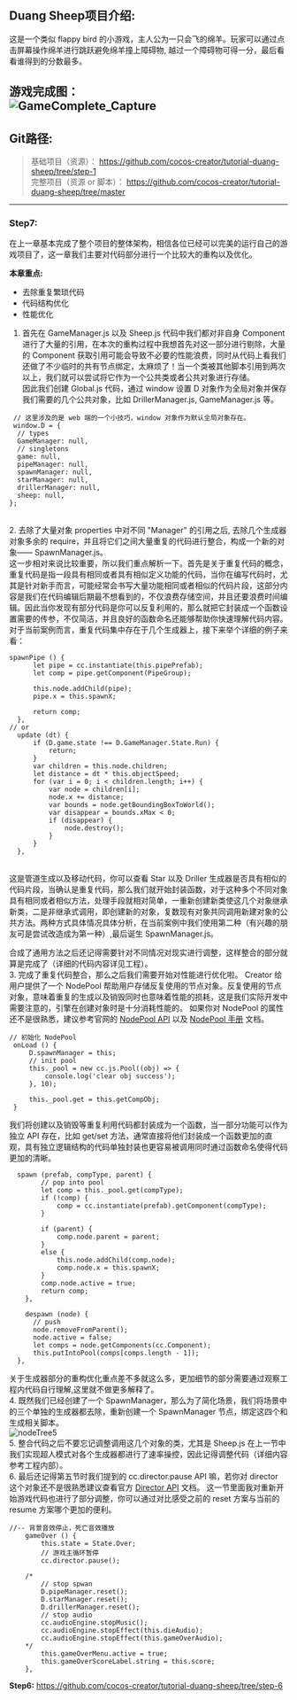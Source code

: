 ## Duang Sheep项目介绍:

这是一个类似 flappy bird 的小游戏，主人公为一只会飞的绵羊。玩家可以通过点击屏幕操作绵羊进行跳跃避免绵羊撞上障碍物,
越过一个障碍物可得一分，最后看看谁得到的分数最多。<br>

__游戏完成图：__<br>
![GameComplete_Capture](./res/complete.png)
---
## Git路径:

  >基础项目（资源）： https://github.com/cocos-creator/tutorial-duang-sheep/tree/step-1<br>
  >完整项目（资源 or 脚本）： https://github.com/cocos-creator/tutorial-duang-sheep/tree/master<br>
  
----
### Step7: 
在上一章基本完成了整个项目的整体架构，相信各位已经可以完美的运行自己的游戏项目了，这一章我们主要对代码部分进行一个比较大的重构以及优化。

__本章重点:__ <br>
- 去除重复繁琐代码
- 代码结构优化
- 性能优化 <br> 
1. 首先在 GameManager.js 以及 Sheep.js 代码中我们都对非自身 Component 进行了大量的引用，在本次的重构过程中我想首先对这一部分进行剔除，大量的 Component 获取引用可能会导致不必要的性能浪费，同时从代码上看我们还做了不少临时的共有节点绑定，太麻烦了！当一个类被其他脚本引用到两次以上，我们就可以尝试将它作为一个公共类或者公共对象进行存储。<br>
   因此我们创建 Global.js 代码，通过 window 设置 D 对象作为全局对象并保存我们需要的几个公共对象，比如 DrillerManager.js, GameManager.js 等。<br>

  ```
   // 这里涉及的是 web 端的一个小技巧，window 对象作为默认全局对象存在。
   window.D = {
    // types
    GameManager: null,
    // singletons
    game: null,
    pipeManager: null,
    spawnManager: null,
    starManager: null,
    drillerManager: null,
    sheep: null,
  };
  ```
  <br>
2. 去除了大量对象 properties 中对不同 "Manager" 的引用之后, 去除几个生成器对象多余的 require，并且将它们之间大量重复的代码进行整合，构成一个新的对象—— SpawnManager.js。<br>
  这一步相对来说比较重要，所以我们重点解析一下。首先是关于重复代码的概念，重复代码是指一段具有相同或者具有相似定义功能的代码，当你在编写代码时，尤其是针对新手而言，可能经常会书写大量功能相同或者相似的代码片段，这部分内容是我们在代码编辑后期最不想看到的，不仅浪费存储空间，并且还要浪费时间编辑。因此当你发现有部分代码是你可以反复利用的，那么就把它封装成一个函数设置需要的传参，不仅简洁，并且良好的函数命名还能够帮助你快速理解代码内容。<br>
  对于当前案例而言，重复代码集中存在于几个生成器上，接下来举个详细的例子来看：<br>

  ```
  spawnPipe () {
        let pipe = cc.instantiate(this.pipePrefab);
        let comp = pipe.getComponent(PipeGroup);

        this.node.addChild(pipe);
        pipe.x = this.spawnX;

        return comp;
    },
  // or 
    update (dt) {
        if (D.game.state !== D.GameManager.State.Run) {
            return;
        }
        var children = this.node.children;
        let distance = dt * this.objectSpeed;
        for (var i = 0; i < children.length; i++) {
            var node = children[i];
            node.x += distance;
            var bounds = node.getBoundingBoxToWorld();
            var disappear = bounds.xMax < 0;
            if (disappear) {
                node.destroy();
            }
        }
    },
  ```
  <br>
  这是管道生成以及移动代码，你可以查看 Star 以及 Driller 生成器是否具有相似的代码片段，当确认是重复代码，那么我们就开始封装函数，对于这种多个不同对象具有相同或者相似方法，处理手段就相对简单，一重新创建新类使这几个对象继承新类，二是非继承式调用，即创建新的对象，复数现有对象共同调用新建对象的公共方法。两种方式具体情况具体分析，在当前案例中我们使用第二种（有兴趣的朋友可是尝试改造成为第一种）,最后诞生 SpawnManager.js。<br>

  合成了通用方法之后还记得需要针对不同情况对现实进行调整，这样整合的部分就算是完成了（详细的代码内容详见工程）。 <br>
3. 完成了重复代码整合，那么之后我们需要开始对性能进行优化啦。 Creator 给用户提供了一个 NodePool 帮助用户存储反复使用的节点对象。反复使用的节点对象，意味着重复的生成以及销毁同时也意味着性能的损耗，这是我们实际开发中需要注意的，引擎在创建对象时是十分消耗性能的。
   如果你对 NodePool 的属性还不是很熟悉，建议参考官网的 [NodePool API](https://docs.cocos.com/creator/api/zh/classes/NodePool.html) 以及 [NodePool 手册](https://docs.cocos.com/creator/manual/zh/scripting/pooling.html) 文档。
   ```
   // 初始化 NodePool
    onLoad () {
        D.spawnManager = this;
        // init pool
        this._pool = new cc.js.Pool((obj) => {
            console.log('clear obj success');
        }, 10);

        this._pool.get = this.getCompObj;
    }
   ```
  我们将创建以及销毁等重复利用代码都封装成为一个函数，当一部分功能可以作为独立 API 存在，比如 get/set 方法，通常直接将他们封装成一个函数更加的直观，具有独立逻辑结构的代码单独封装也更容易被调用同时通过函数命名使得代码更加的清晰。<br>
  ```
    spawn (prefab, compType, parent) {
          // pop into pool
          let comp = this._pool.get(compType);
          if (!comp) {
              comp = cc.instantiate(prefab).getComponent(compType);
          }

          if (parent) {
              comp.node.parent = parent;
          }
          else {
              this.node.addChild(comp.node);
              comp.node.x = this.spawnX;
          }
          comp.node.active = true;
          return comp;
      },

      despawn (node) {
        // push
        node.removeFromParent();
        node.active = false;
        let comps = node.getComponents(cc.Component);
        this.putIntoPool(comps[comps.length - 1]);
    },
  ```
  关于生成器部分的重构优化重点差不多就这么多，更加细节的部分需要通过观察工程内代码自行理解,这里就不做更多解释了。 <br>
4. 既然我们已经创建了一个 SpawnManager，那么为了简化场景，我们将场景中的三个单独的生成器都去除，重新创建一个 SpawnManager 节点，绑定这四个和生成相关脚本。<br>
  ![nodeTree5](./res/nodeTree5.png) <br>
5. 整合代码之后不要忘记调整调用这几个对象的类，尤其是 Sheep.js 在上一节中我们实现超人模式对各个生成器都进行了速率操控，因此记得调整代码（详细内容参考工程内部）。 <br>
6. 最后还记得第五节时我们提到的 cc.director.pause API 嘛，若你对 director 这个对象还不是很熟悉建议查看官方 [Director API](https://docs.cocos.com/creator/api/zh/classes/Director.html) 文档。
这一节里面我对重新开始游戏代码也进行了部分调整，你可以通过对比感受之前的 reset 方案与当前的 resume 方案哪个更加的便利。
```
//-- 背景音效停止，死亡音效播放
    gameOver () {
        this.state = State.Over;
        // 游戏主循环暂停
        cc.director.pause();

    /*      
        // stop spwan
        D.pipeManager.reset();
        D.starManager.reset();
        D.drillerManager.reset();
        // stop audio
        cc.audioEngine.stopMusic();
        cc.audioEngine.stopEffect(this.dieAudio);
        cc.audioEngine.stopEffect(this.gameOverAudio); 
    */
        this.gameOverMenu.active = true;
        this.gameOverScoreLabel.string = this.score;
    },
```

__Step6:__ https://github.com/cocos-creator/tutorial-duang-sheep/tree/step-6